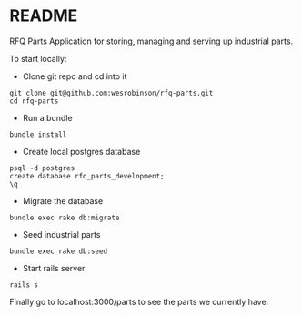 # README

RFQ Parts Application for storing, managing and serving up industrial parts.

To start locally:

* Clone git repo and cd into it
```
git clone git@github.com:wesrobinson/rfq-parts.git
cd rfq-parts
```
* Run a bundle
```
bundle install
```
* Create local postgres database
```
psql -d postgres
create database rfq_parts_development;
\q
```
* Migrate the database
```
bundle exec rake db:migrate
```
* Seed industrial parts
```
bundle exec rake db:seed
```
* Start rails server
```
rails s
```
Finally go to localhost:3000/parts to see the parts we currently have.
